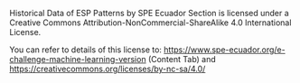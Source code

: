 Historical Data of ESP Patterns by SPE Ecuador Section is licensed under a Creative Commons Attribution-NonCommercial-ShareAlike 4.0 International License.

You can refer to details of this license to: 
https://www.spe-ecuador.org/e-challenge-machine-learning-version (Content Tab) and
 https://creativecommons.org/licenses/by-nc-sa/4.0/
